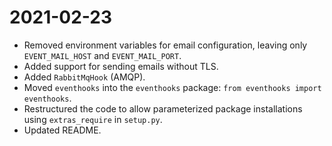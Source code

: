 # 2021-02-23
* Removed environment variables for email configuration, leaving only `EVENT_MAIL_HOST` and `EVENT_MAIL_PORT`.
* Added support for sending emails without TLS.
* Added `RabbitMqHook` (AMQP).
* Moved `eventhooks` into the `eventhooks` package: `from eventhooks import eventhooks`.
* Restructured the code to allow parameterized package installations using `extras_require` in `setup.py`.
* Updated README.
